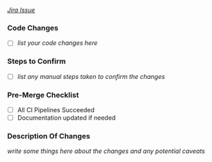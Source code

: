 _[Jira Issue]()_

### Code Changes

* [ ] _list your code changes here_

### Steps to Confirm

* [ ] _list any manual steps taken to confirm the changes_

### Pre-Merge Checklist

* [ ] All CI Pipelines Succeeded
* [ ] Documentation updated if needed

### Description Of Changes

_write some things here about the changes and any potential caveats_
